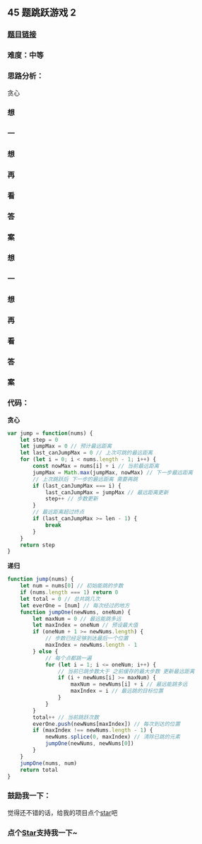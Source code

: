 ## 45 题跳跃游戏 2

### [题目链接](https://leetcode-cn.com/problems/jump-game-ii/)

### 难度：中等

### 思路分析：

贪心

### 想

### 一

### 想

### 再

### 看

### 答

### 案

### 想

### 一

### 想

### 再

### 看

### 答

### 案

### 代码：

**贪心**

```js
var jump = function(nums) {
	let step = 0
	let jumpMax = 0 // 预计最远距离
	let last_canJumpMax = 0 // 上次可跳的最远距离
	for (let i = 0; i < nums.length - 1; i++) {
		const nowMax = nums[i] + i // 当前最远距离
		jumpMax = Math.max(jumpMax, nowMax) // 下一步最远距离
		// 上次跳跃后 下一步的最远距离 需要再跳
		if (last_canJumpMax === i) {
			last_canJumpMax = jumpMax // 最远距离更新
			step++ // 步数更新
		}
		// 最远距离超过终点
		if (last_canJumpMax >= len - 1) {
			break
		}
	}
	return step
}
```

**递归**

```js
function jump(nums) {
	let num = nums[0] // 初始能跳的步数
	if (nums.length === 1) return 0
	let total = 0 // 总共跳几次
	let everOne = [num] // 每次经过的地方
	function jumpOne(newNums, oneNum) {
		let maxNum = 0 // 最远能跳多远
		let maxIndex = oneNum // 预设最大值
		if (oneNum + 1 >= newNums.length) {
			// 步数已经足够到达最后一个位置
			maxIndex = newNums.length - 1
		} else {
			// 每个点都跳一遍
			for (let i = 1; i <= oneNum; i++) {
				// 当前已跳步数大于 之前缓存的最大步数 更新最远距离
				if (i + newNums[i] >= maxNum) {
					maxNum = newNums[i] + i // 最远能跳多远
					maxIndex = i // 最远跳的目标位置
				}
			}
		}
		total++ // 当前跳跃次数
		everOne.push(newNums[maxIndex]) // 每次到达的位置
		if (maxIndex !== newNums.length - 1) {
			newNums.splice(0, maxIndex) // 清除已跳的元素
			jumpOne(newNums, newNums[0])
		}
	}
	jumpOne(nums, num)
	return total
}
```

### 鼓励我一下：

觉得还不错的话，给我的项目点个[star](https://github.com/OBKoro1/Brush_algorithm)吧

<!-- 特殊字符串：用于修改/删除markdown的结尾提示语-->

### 点个[Star](https://github.com/OBKoro1/Brush_algorithm)支持我一下~
